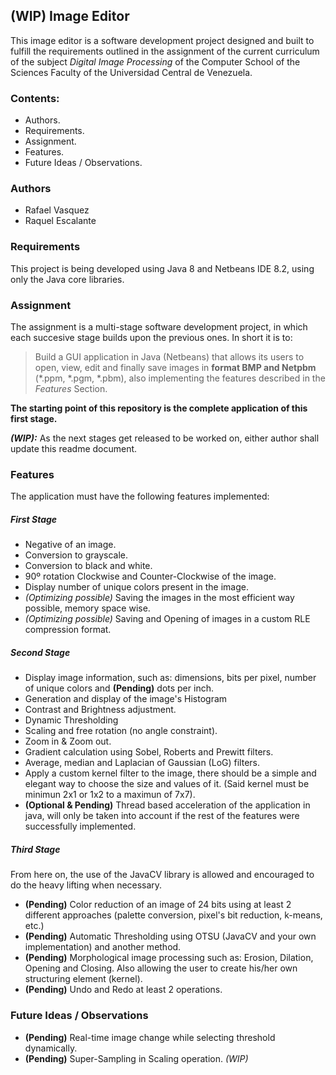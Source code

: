 ## (WIP) Image Editor ##

This image editor is a software development project designed and built to fulfill the requirements outlined in the assignment of the current curriculum of the subject *Digital Image Processing* of the Computer School of the Sciences Faculty of the Universidad Central de Venezuela.

### Contents: ###
- Authors.
- Requirements.
- Assignment.
- Features.
- Future Ideas / Observations.

### Authors

- Rafael Vasquez
- Raquel Escalante

### Requirements

This project is being developed using Java 8 and Netbeans IDE 8.2, using only the Java core libraries.

### Assignment

The assignment is a multi-stage software development  project, in which each succesive stage builds upon the previous ones. In short it is to:

> Build a GUI application in Java (Netbeans) that allows its users to open, view, edit and finally save images in **format BMP and Netpbm** (\*.ppm, \*.pgm, \*.pbm), also implementing the features described in the *Features* Section. 

**The starting point of this repository is the complete application of this first stage.**

***(WIP):*** As the next stages get released to be worked on, either author shall update this readme document.

### Features

The application must have the following features implemented:

##### First Stage
- Negative of an image.
- Conversion to grayscale.
- Conversion to black and white.
- 90º rotation Clockwise and Counter-Clockwise of the image.
- Display number of unique colors present in the image.
- *(Optimizing possible)* Saving the images in the most efficient way possible, memory space wise.
- *(Optimizing possible)* Saving and Opening of images in a custom RLE compression format.

##### Second Stage
-  Display image information, such as: dimensions, bits per pixel, number of unique colors and **(Pending)** dots per inch.
-  Generation and display of the image's Histogram
-  Contrast and Brightness adjustment.
-  Dynamic Thresholding
-  Scaling and free rotation (no angle constraint).
-  Zoom in & Zoom out.
-  Gradient calculation using Sobel, Roberts and Prewitt filters.
-  Average, median and Laplacian of Gaussian (LoG) filters.
-  Apply a custom kernel filter to the image, there should be a simple and elegant way to choose the size and values of it. (Said kernel must be minimun 2x1 or 1x2 to a maximun of 7x7).
- **(Optional & Pending)** Thread based acceleration of the application in java, will only be taken into account if the rest of the features were successfully implemented.

##### Third Stage

From here on, the use of the JavaCV library is allowed and encouraged to do the heavy lifting when necessary.

- **(Pending)** Color reduction of an image of 24 bits using at least 2 different approaches (palette conversion, pixel's bit reduction, k-means, etc.)
- **(Pending)** Automatic Thresholding using OTSU (JavaCV and your own implementation) and another method.
- **(Pending)** Morphological image processing such as: Erosion, Dilation, Opening and Closing. Also allowing the user to create his/her own structuring element (kernel).
- **(Pending)** Undo and Redo at least 2 operations.

### Future Ideas / Observations
- **(Pending)** Real-time image change while selecting threshold dynamically.
- **(Pending)** Super-Sampling in Scaling operation.
*(WIP)*


